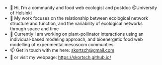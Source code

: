 - 👋 Hi, I’m a community and food web ecologist and postdoc @University of Helsinki
- 👀 My work focuses on the relationship between ecological network structure and function, and the variability of ecological networks through space and time 
- 🌱 Currently I am working on plant-pollinator interactions using an individual-based modeling approach, and bioenergetic food web modelling of experimental mesosocm communties 
- 📫 Get in touch with me here: skortsch@gmail.com
- 👀 or visit my webpage: https://skortsch.github.io/

<!---
skortsch/skortsch is a ✨ special ✨ repository because its `README.md` (this file) appears on your GitHub profile.
You can click the Preview link to take a look at your changes.
--->
